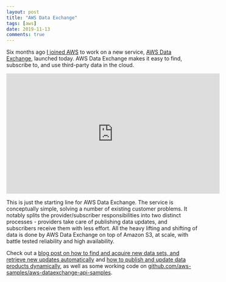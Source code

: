 ```yaml
---
layout: post
title: "AWS Data Exchange"
tags: [aws]
date: 2019-11-13
comments: true
---
```

Six months ago [I joined AWS](/2019/05/20/day-one-at-amazon-aws-principal-engineer-interviewing.html) to work on a new service, [AWS Data Exchange](https://aws.amazon.com/data-exchange/), launched today. AWS Data Exchange makes it easy to find, subscribe to, and use third-party data in the cloud.

<iframe width="560" height="315" src="https://www.youtube.com/embed/2M7S-rsCgfg" frameborder="0" allow="accelerometer; encrypted-media; gyroscope; picture-in-picture" allowfullscreen></iframe>

This is just the starting line for AWS Data Exchange. The service is conceptually simple, solving a number of existing customer problems. It notably splits the provider/subscriber responsibilities into two distinct processes - providers take care of publishing data updates, and subscribers receive them with less effort. All the heavy lifting and shifting of data is done by AWS Data Exchange on top of Amazon S3, at scale, with battle tested reliability and high availability.

Check out a [blog post on how to find and acquire new data sets, and retrieve new updates automatically](https://aws.amazon.com/blogs/big-data/find-and-acquire-new-data-sets-and-retrieve-new-updates-automatically-using-aws-data-exchange/) and [how to publish and update data products dynamically](https://aws.amazon.com/blogs/big-data/publish-and-update-data-products-dynamically-with-aws-data-exchange/), as well as some working code on [github.com/aws-samples/aws-dataexchange-api-samples](https://github.com/aws-samples/aws-dataexchange-api-samples).